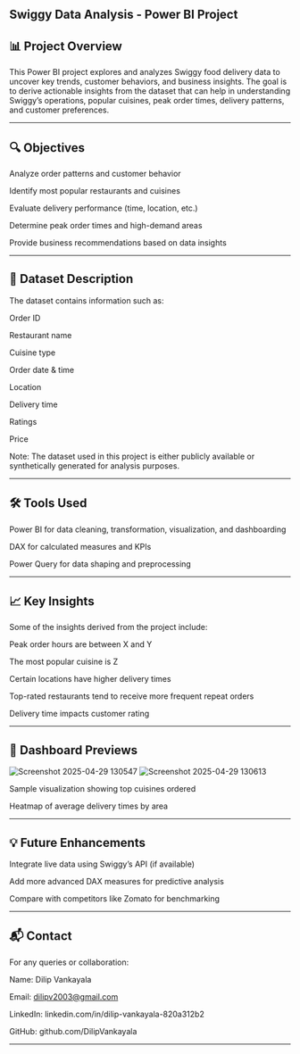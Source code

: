 Swiggy Data Analysis - Power BI Project
---

📊 Project Overview
---
This Power BI project explores and analyzes Swiggy food delivery data to uncover key trends, customer behaviors, and business insights. The goal is to derive actionable insights from the dataset that can help in understanding Swiggy’s operations, popular cuisines, peak order times, delivery patterns, and customer preferences.

---

🔍 Objectives
---
Analyze order patterns and customer behavior

Identify most popular restaurants and cuisines

Evaluate delivery performance (time, location, etc.)

Determine peak order times and high-demand areas

Provide business recommendations based on data insights

---

🧾 Dataset Description
---
The dataset contains information such as:

Order ID

Restaurant name

Cuisine type

Order date & time

Location

Delivery time

Ratings

Price

Note: The dataset used in this project is either publicly available or synthetically generated for analysis purposes.

---

🛠️ Tools Used
---
Power BI for data cleaning, transformation, visualization, and dashboarding

DAX for calculated measures and KPIs

Power Query for data shaping and preprocessing

---


📈 Key Insights
---
Some of the insights derived from the project include:

Peak order hours are between X and Y

The most popular cuisine is Z

Certain locations have higher delivery times

Top-rated restaurants tend to receive more frequent repeat orders

Delivery time impacts customer rating

---


📸 Dashboard Previews
---
![Screenshot 2025-04-29 130547](https://github.com/user-attachments/assets/0ea182b3-b937-4331-a25d-d818e62a25ea)
![Screenshot 2025-04-29 130613](https://github.com/user-attachments/assets/04673160-92e6-491e-9151-24dd9467fe30)

Sample visualization showing top cuisines ordered

Heatmap of average delivery times by area

---

💡 Future Enhancements
---
Integrate live data using Swiggy’s API (if available)

Add more advanced DAX measures for predictive analysis

Compare with competitors like Zomato for benchmarking

---

📬 Contact
---
For any queries or collaboration:

Name: Dilip Vankayala

Email: dilipv2003@gmail.com

LinkedIn: linkedin.com/in/dilip-vankayala-820a312b2

GitHub: github.com/DilipVankayala

---
